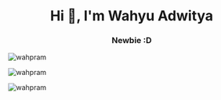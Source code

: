 <h1 align="center">Hi 👋, I'm Wahyu Adwitya</h1>
<h3 align="center">Newbie :D</h3>

<p align="left"> <img src="https://komarev.com/ghpvc/?username=wahpram&label=Profile%20views&color=0e75b6&style=flat" alt="wahpram" /> </p>

<p><img align="center" src="https://github-readme-stats.vercel.app/api/top-langs?username=wahpram&show_icons=true&locale=en&layout=compact" alt="wahpram" /></p>

<p><img align="center" src="https://github-readme-streak-stats.herokuapp.com/?user=wahpram&" alt="wahpram" /></p>


